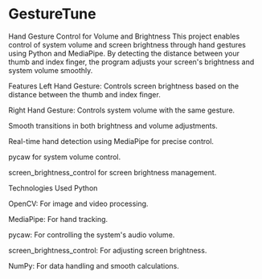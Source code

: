 # GestureTune
Hand Gesture Control for Volume and Brightness This project enables control of system volume and screen brightness through hand gestures using Python and MediaPipe. By detecting the distance between your thumb and index finger, the program adjusts your screen's brightness and system volume smoothly.

Features Left Hand Gesture: Controls screen brightness based on the distance between the thumb and index finger.

Right Hand Gesture: Controls system volume with the same gesture.

Smooth transitions in both brightness and volume adjustments.

Real-time hand detection using MediaPipe for precise control.

pycaw for system volume control.

screen_brightness_control for screen brightness management.

Technologies Used Python

OpenCV: For image and video processing.

MediaPipe: For hand tracking.

pycaw: For controlling the system's audio volume.

screen_brightness_control: For adjusting screen brightness.

NumPy: For data handling and smooth calculations.
